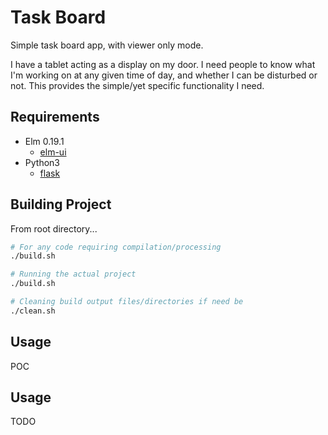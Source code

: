# Task Board
Simple task board app, with viewer only mode.

I have a tablet acting as a display on my door. I need people to know what I'm working on at any given time of day, and whether I can be disturbed or not. This provides the simple/yet specific functionality I need.

## Requirements
* Elm 0.19.1
    * [elm-ui](https://github.com/mdgriffith/elm-ui)
* Python3
    * [flask](https://github.com/pallets/flask)

## Building Project
From root directory...
```bash
# For any code requiring compilation/processing
./build.sh

# Running the actual project
./build.sh

# Cleaning build output files/directories if need be
./clean.sh
```

## Usage
POC

## Usage
TODO
